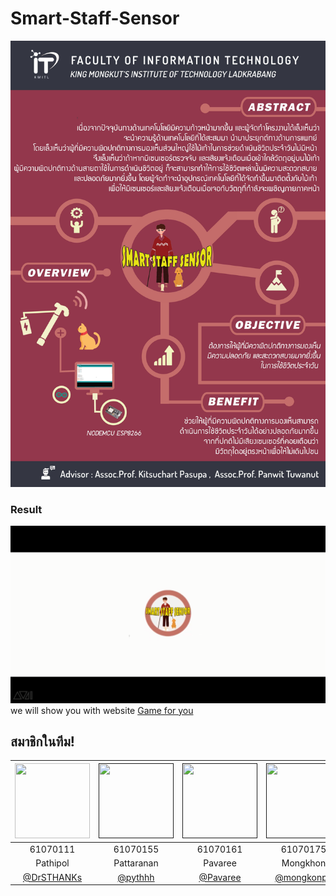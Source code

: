 # Smart-Staff-Sensor
![](img/poster.jpg)

### Result
![](img/vdo.png)
  we will show you with website [Game for you](https://youtu.be/hkm7TtCkdAs)


## สมาชิกในทีม!
|<a href="img/numbar1"><img src="https://scontent.fbkk2-7.fna.fbcdn.net/v/t1.0-1/c0.0.959.959a/51294643_1593597264119498_5977511882280402944_n.jpg?_nc_cat=109&_nc_ht=scontent.fbkk2-7.fna&oh=99799e3645189b8f86fa01effee59895&oe=5D7382A2" width="120" height="120"></a>|<a href=""><img src="https://scontent.fbkk2-8.fna.fbcdn.net/v/t1.0-9/49552288_1950063791777887_6708105022128783360_n.jpg?_nc_cat=103&_nc_ht=scontent.fbkk2-8.fna&oh=3f05fa92fe8cdb6616dcae7cb143c90b&oe=5D64C5F5" width="120" height="120"></a>|<a href=""><img src="https://scontent.fbkk2-6.fna.fbcdn.net/v/t1.0-9/32671987_1759429694113482_2658669208165941248_n.jpg?_nc_cat=111&_nc_ht=scontent.fbkk2-6.fna&oh=e4609460c3e5ff4c74150cbbbccc5b0a&oe=5D2BD002" width="120" height="120"></a>|<a href=""><img src="https://scontent.fbkk2-8.fna.fbcdn.net/v/t1.0-9/36137197_1923658121010922_4222860266888495104_n.jpg?_nc_cat=105&_nc_ht=scontent.fbkk2-8.fna&oh=572eb3ec6d9852d488352df1499b6635&oe=5D6755C7" width="120" height="120"></a>|
|:-------------:|:-------------:|:-------------:|:-------------:|
| 61070111      | 61070155      | 61070161      | 61070175      |
| Pathipol      | Pattaranan    | Pavaree       | Mongkhon      |
| [@DrSTHANKs]() | [@pythhh]() | [@Pavaree]() | [@mongkonpc]()  

